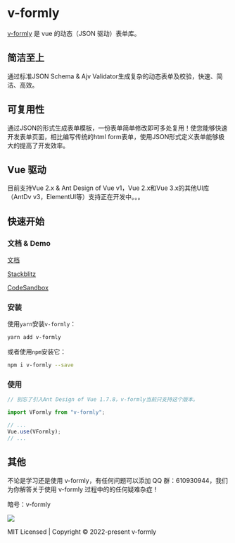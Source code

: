 # v-formly

[v-formly](https://kevinzhang19870314.github.io/v-formly/zh/) 是 vue 的动态（JSON 驱动）表单库。

<div class="features">
  <div class="feature">
    <h2>简洁至上</h2>
    <p>通过标准JSON Schema & Ajv Validator生成复杂的动态表单及校验，快速、简洁、高效。</p>
  </div>
  <div class="feature">
    <h2>可复用性</h2>
    <p>通过JSON的形式生成表单模板，一份表单简单修改即可多处复用！使您能够快速开发表单页面，相比编写传统的html form表单，使用JSON形式定义表单能够极大的提高了开发效率。</p>
  </div>
  <div class="feature">
    <h2>Vue 驱动</h2>
    <p>目前支持Vue 2.x & Ant Design of Vue v1，Vue 2.x和Vue 3.x的其他UI库（AntDv v3，ElementUI等）支持正在开发中。。。</p>
  </div>
</div>

## 快速开始

### 文档 & Demo

[文档](https://kevinzhang19870314.github.io/v-formly/zh/)

[Stackblitz](https://stackblitz.com/edit/github-gr9ozc?file=src%2FApp.vue&terminal=serve)

[CodeSandbox](https://codesandbox.io/s/blazing-sun-gtvwwz)

### 安装

使用`yarn`安装`v-formly`：

```sh
yarn add v-formly
```

或者使用`npm`安装它：

```sh
npm i v-formly --save
```

### 使用

```js
// 别忘了引入Ant Design of Vue 1.7.8，v-formly当前只支持这个版本。

import VFormly from "v-formly";

// ...
Vue.use(VFormly);
// ...
```

## 其他

不论是学习还是使用 v-formly，有任何问题可以添加 QQ 群：610930944，我们为你解答关于使用 v-formly 过程中的的任何疑难杂症！

暗号：v-formly

<img src="https://github.com/KevinZhang19870314/v-formly/blob/main/public/qq.jpg" />

MIT Licensed | Copyright © 2022-present v-formly
